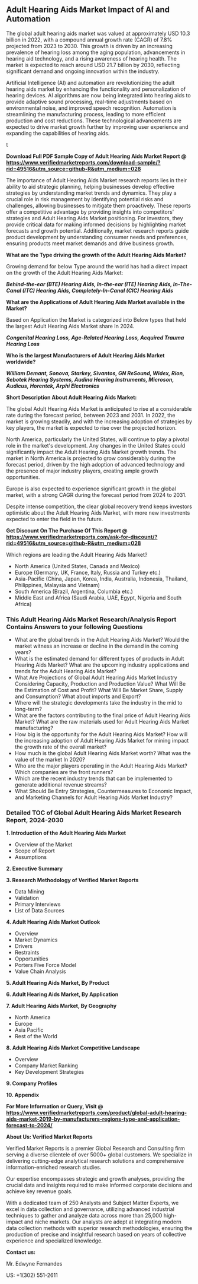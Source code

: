 <h2>Adult Hearing Aids Market Impact of AI and Automation</h2><p>The global adult hearing aids market was valued at approximately USD 10.3 billion in 2022, with a compound annual growth rate (CAGR) of 7.8% projected from 2023 to 2030. This growth is driven by an increasing prevalence of hearing loss among the aging population, advancements in hearing aid technology, and a rising awareness of hearing health. The market is expected to reach around USD 21.7 billion by 2030, reflecting significant demand and ongoing innovation within the industry.</p><p>Artificial Intelligence (AI) and automation are revolutionizing the adult hearing aids market by enhancing the functionality and personalization of hearing devices. AI algorithms are now being integrated into hearing aids to provide adaptive sound processing, real-time adjustments based on environmental noise, and improved speech recognition. Automation is streamlining the manufacturing process, leading to more efficient production and cost reductions. These technological advancements are expected to drive market growth further by improving user experience and expanding the capabilities of hearing aids.</p>t</p><p id="" class=""><strong>Download Full PDF Sample Copy of Adult Hearing Aids Market Report @ <a href="https://www.verifiedmarketreports.com/download-sample/?rid=49516&utm_source=github-R&utm_medium=028" target="_blank">https://www.verifiedmarketreports.com/download-sample/?rid=49516&utm_source=github-R&utm_medium=028</a></strong></p><p>The importance of&nbsp;Adult Hearing Aids Market research reports lies in their ability to aid strategic planning, helping businesses develop effective strategies by understanding market trends and dynamics. They play a crucial role in risk management by identifying potential risks and challenges, allowing businesses to mitigate them proactively. These reports offer a competitive advantage by providing insights into competitors' strategies and Adult Hearing Aids Market positioning. For investors, they provide critical data for making informed decisions by highlighting market forecasts and growth potential. Additionally, market research reports guide product development by understanding consumer needs and preferences, ensuring products meet market demands and drive business growth.</p><p><strong>What are the&nbsp;Type driving the growth of the Adult Hearing Aids Market?</strong></p><p id="" class="">Growing demand for below Type around the world has had a direct impact on the growth of the Adult Hearing Aids Market:</p><em><strong>Behind-the-ear (BTE) Hearing Aids, In-the-ear (ITE) Hearing Aids, In-The-Canal (ITC) Hearing Aids, Completely-In-Canal (CIC) Hearing Aids</strong></em></p><strong>What are the&nbsp;Applications&nbsp;of Adult Hearing Aids Market available in the Market?</strong></p><p id="" class="">Based on Application the Market is categorized into Below types that held the largest Adult Hearing Aids Market share In 2024.</p><em><strong>Congenital Hearing Loss, Age-Related Hearing Loss, Acquired Trauma Hearing Loss</strong></em></p><strong>Who is the largest Manufacturers of Adult Hearing Aids Market worldwide?</strong></p><p><em><strong>William Demant, Sonova, Starkey, Sivantos, GN ReSound, Widex, Rion, Sebotek Hearing Systems, Audina Hearing Instruments, Microson, Audicus, Horentek, Arphi Electronics</strong></em></p><p id="" class=""><strong>Short Description About Adult Hearing Aids Market:</strong></p><p>The global Adult Hearing Aids Market is anticipated to rise at a considerable rate during the forecast period, between 2023 and 2031. In 2022, the market is growing steadily, and with the increasing adoption of strategies by key players, the market is expected to rise over the projected horizon.</p><p>North America, particularly the United States, will continue to play a pivotal role in the market's development. Any changes in the United States could significantly impact the Adult Hearing Aids Market growth trends. The market in North America is projected to grow considerably during the forecast period, driven by the high adoption of advanced technology and the presence of major industry players, creating ample growth opportunities.</p><p>Europe is also expected to experience significant growth in the global market, with a strong CAGR during the forecast period from 2024 to 2031.</p><p>Despite intense competition, the clear global recovery trend keeps investors optimistic about the Adult Hearing Aids Market, with more new investments expected to enter the field in the future.</p><p id="" class=""><strong>Get Discount On The Purchase Of This Report @ <a href="https://www.verifiedmarketreports.com/ask-for-discount/?rid=49516&utm_source=github-R&utm_medium=028" target="_blank">https://www.verifiedmarketreports.com/ask-for-discount/?rid=49516&utm_source=github-R&utm_medium=028</a></strong></p>Which regions are leading the Adult Hearing Aids Market?</p><ul><li>North America (United States, Canada and Mexico)</li><li>Europe (Germany, UK, France, Italy, Russia and Turkey etc.)</li><li>Asia-Pacific (China, Japan, Korea, India, Australia, Indonesia, Thailand, Philippines, Malaysia and Vietnam)</li><li>South America (Brazil, Argentina, Columbia etc.)</li><li>Middle East and Africa (Saudi Arabia, UAE, Egypt, Nigeria and South Africa)</li></ul><h3 id="" class="">This Adult Hearing Aids Market Research/Analysis Report Contains Answers to your following Questions</h3><ul><li>What are the global trends in the Adult Hearing Aids Market? Would the market witness an increase or decline in the demand in the coming years?</li><li>What is the estimated demand for different types of products in Adult Hearing Aids Market? What are the upcoming industry applications and trends for the Adult Hearing Aids Market?</li><li>What Are Projections of Global Adult Hearing Aids Market Industry Considering Capacity, Production and Production Value? What Will Be the Estimation of Cost and Profit? What Will Be Market Share, Supply and Consumption? What about imports and Export?</li><li>Where will the strategic developments take the industry in the mid to long-term?</li><li>What are the factors contributing to the final price of Adult Hearing Aids Market? What are the raw materials used for Adult Hearing Aids Market manufacturing?</li><li>How big is the opportunity for the Adult Hearing Aids Market? How will the increasing adoption of Adult Hearing Aids Market for mining impact the growth rate of the overall market?</li><li>How much is the global Adult Hearing Aids Market worth? What was the value of the market In 2020?</li><li>Who are the major players operating in the Adult Hearing Aids Market? Which companies are the front runners?</li><li>Which are the recent industry trends that can be implemented to generate additional revenue streams?</li><li>What Should Be Entry Strategies, Countermeasures to Economic Impact, and Marketing Channels for Adult Hearing Aids Market Industry?</li></ul><h3 id="" class="">Detailed TOC of Global Adult Hearing Aids Market Research Report, 2024-2030</h3><p id="" class=""><strong>1. Introduction of the Adult Hearing Aids Market</strong></p><ul><li>Overview of the Market</li><li>Scope of Report</li><li>Assumptions</li></ul><p id="" class=""><strong>2. Executive Summary</strong></p><p id="" class=""><strong>3. Research Methodology of Verified Market Reports</strong></p><ul><li>Data Mining</li><li>Validation</li><li>Primary Interviews</li><li>List of Data Sources</li></ul><p id="" class=""><strong>4. Adult Hearing Aids Market Outlook</strong></p><ul><li>Overview</li><li>Market Dynamics</li><li>Drivers</li><li>Restraints</li><li>Opportunities</li><li>Porters Five Force Model</li><li>Value Chain Analysis</li></ul><p id="" class=""><strong>5. Adult Hearing Aids Market, By Product</strong></p><p id="" class=""><strong>6. Adult Hearing Aids Market, By Application</strong></p><p id="" class=""><strong>7. Adult Hearing Aids Market, By Geography</strong></p><ul><li>North America</li><li>Europe</li><li>Asia Pacific</li><li>Rest of the World</li></ul><p id="" class=""><strong>8. Adult Hearing Aids Market Competitive Landscape</strong></p><ul><li>Overview</li><li>Company Market Ranking</li><li>Key Development Strategies</li></ul><p id="" class=""><strong>9. Company Profiles</strong></p><p id="" class=""><strong>10. Appendix</strong></p><p id="" class=""><strong>For More Information or Query, Visit @ <a href="https://www.verifiedmarketreports.com/product/global-adult-hearing-aids-market-2019-by-manufacturers-regions-type-and-application-forecast-to-2024/" target="_blank">https://www.verifiedmarketreports.com/product/global-adult-hearing-aids-market-2019-by-manufacturers-regions-type-and-application-forecast-to-2024/</a></strong></p><p id="" class=""><strong>About Us: Verified Market Reports</strong></p><p id="" class="">Verified Market Reports is a premier Global Research and Consulting firm serving a diverse clientele of over 5000+ global customers. We specialize in delivering cutting-edge analytical research solutions and comprehensive information-enriched research studies.</p><p id="" class="">Our expertise encompasses strategic and growth analyses, providing the crucial data and insights required to make informed corporate decisions and achieve key revenue goals.</p><p id="" class="">With a dedicated team of 250 Analysts and Subject Matter Experts, we excel in data collection and governance, utilizing advanced industrial techniques to gather and analyze data across more than 25,000 high-impact and niche markets. Our analysts are adept at integrating modern data collection methods with superior research methodologies, ensuring the production of precise and insightful research based on years of collective experience and specialized knowledge.</p><p id="" class=""><strong>Contact us:</strong></p><p id="" class="">Mr. Edwyne Fernandes</p><p id="" class="">US: +1(302) 551-2611</p>